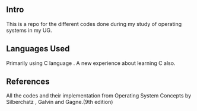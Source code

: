 ## Intro
This is a repo for the different codes done during my study of operating systems in my UG.

## Languages Used
Primarily using C language . A new experience about learning C also.

## References
All the codes and their implementation from Operating System Concepts by Silberchatz , Galvin and Gagne.(9th edition)





